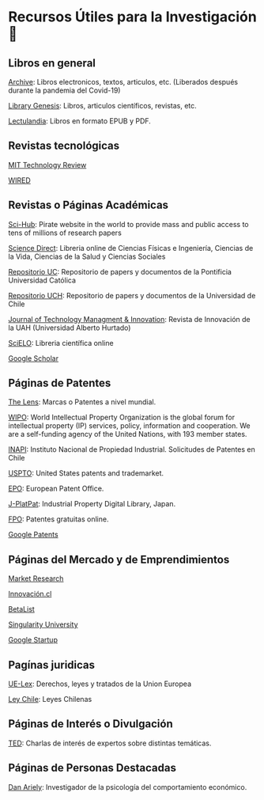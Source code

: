 # Recursos Útiles para la Investigación  🔎

## Libros en general  
[Archive](https://archive.org/details/texts?&sort=-downloads&page=2):
Libros electronicos, textos, articulos, etc. (Liberados después durante la pandemia del Covid-19)

[Library Genesis](http://gen.lib.rus.ec): 
Libros, articulos científicos, revistas, etc. 


[Lectulandia](https://www.lectulandia.co):
Libros en formato EPUB y PDF.


## Revistas tecnológicas
[MIT Technology Review](https://www.technologyreview.com/)


[WIRED](https://www.wired.com/)


## Revistas o Páginas Académicas

[Sci-Hub](https://sci-hub.se):
Pirate website in the world to provide mass and public access to tens of millions of research papers

[Science Direct](https://www.sciencedirect.com): 
Libreria online de Ciencias Físicas e Ingeniería, Ciencias de la Vida, Ciencias de la Salud y Ciencias Sociales

[Repositorio UC](https://repositorio.uc.cl):
Repositorio de papers y documentos de la Pontificia Universidad Católica

[Repositorio UCH](http://repositorio.uchile.cl):
Repositorio de papers y documentos de la Universidad de Chile

[Journal of Technology Managment & Innovation](https://www.jotmi.org/index.php/GT/index):
Revista de Innovación de la UAH (Universidad Alberto Hurtado)

[SciELO](https://scielo.org/es/): 
Libreria científica online

[Google Scholar](https://scholar.google.com)


## Páginas de Patentes

[The Lens](https://www.lens.org): 
Marcas o Patentes a nivel mundial.

[WIPO](https://www.wipo.int/portal/en/index.html):
World Intellectual Property Organization is the global forum for intellectual property (IP) services, policy, information and cooperation. We are a self-funding agency of the United Nations, with 193 member states.

[INAPI](https://www.inapi.cl): 
Instituto Nacional de Propiedad Industrial. Solicitudes de Patentes en Chile

[USPTO](https://www.uspto.gov):
United States patents and trademarket.

[EPO](https://worldwide.espacenet.com/?locale=en_EP):
European Patent Office.

[J-PlatPat](https://www.j-platpat.inpit.go.jp):
Industrial Property Digital Library, Japan.

[FPO](http://www.freepatentsonline.com):
Patentes gratuitas online.

[Google Patents](https://patents.google.com)

## Páginas del Mercado y de Emprendimientos

[Market Research](https://www.marketresearch.com)

[Innovación.cl](http://www.innovacion.cl)

[BetaList](https://betalist.com)

[Singularity University](https://su.org)

[Google Startup](https://startup.google.com/intl/es/)


## Pagínas juridicas

[UE-Lex](https://eur-lex.europa.eu/homepage.html?locale=es):
Derechos, leyes y tratados de la Union Europea

[Ley Chile](https://www.leychile.cl/Consulta/homebasico):
Leyes Chilenas

## Páginas de Interés o Divulgación

[TED](https://www.ted.com/#/recommendation):
Charlas de interés de expertos sobre distintas temáticas.

## Páginas de Personas Destacadas

[Dan Ariely](http://danariely.com/):
Investigador de la psicología del comportamiento económico.
